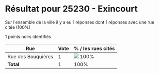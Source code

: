 # Résultat pour 25230 - Exincourt

Sur l'ensemble de la ville il y a eu 1 réponses dont 1 réponses avec une rue citée (100%)

1 points noirs identifiés

| Rue | Vote | % / les rues cités|
|-----|------|-------------------|
| Rue des Bouquières | 1 | <img src="../../img/bar_100.gif" />&nbsp;100%|
| **Total** | 1 | 100%|
